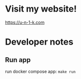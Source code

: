 # Visit my website!

https://u-n-1-k.com

# Developer notes

## Run app

run docker compose app: `make run`